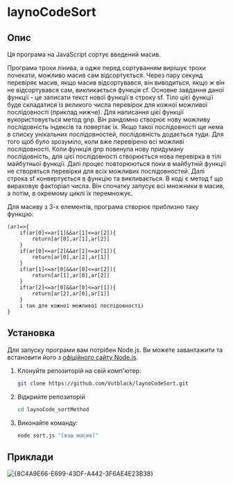 # laynoCodeSort

## Опис

Ця програма на JavaScript сортує введений масив.

Програма трохи лінива, а одже перед сортуванням вирішує трохи почекати, можливо масив сам відсортується. Через пару секунд перевіряє масив, якщо масив відсортувався, він виводиться, якщо ж він не відсортувався сам, викликається функція cf. Основне завдання даної функції - це записати текст нової функції в строку sf. Тіло цієї функції буде складатися із великого числа перевірок для кожної можливої послідовності (приклад нижче). Для написання цієї функції  вукористовується метод gnp. Він рандомно створює нову можливу послідовність індексів та повертає їх. Якщо такої послідовності ще нема в списку унікальних послідовностей, послідовність додається туди. Для того щоб було зрозуміло, коли вже перевірено всі можливі послідовності. Коли функція gnp повенула нову придуману послідовність, для цієї послідовності створюється нова перевірка в тілі майбутньої функції. Далі процес повторюються поки в майбутній функції не створяться перевірки для всіх можливих послідовностей. Далі строка sf конвертується в функцію та викливається. В коді є метод f що вираховує факторіал числа. Він спочатку запусує всі множники в масив, а потім, в окремому циклі їх перемножує.

Для масиву з 3-х елементів, програма створює приблизно таку функцію:
```
(ar)=>{
    if(ar[0]<=ar[1]&&ar[1]<=ar[2]){
        return[ar[0],ar[1],ar[2]]
    }
    if(ar[0]<=ar[2]&&ar[2]<=ar[1]){
        return[ar[0],ar[2],ar[1]]
    }
    if(ar[1]<=ar[0]&&ar[0]<=ar[2]){
        return[ar[1],ar[0],ar[2]]
    }
    if(ar[2]<=ar[0]&&ar[0]<=ar[1]){
        return[ar[2],ar[0],ar[1]]
    }
    і так для кожної можливої послідовності)
}
```

## Установка

Для запуску програми вам потрібен Node.js. Ви можете завантажити та встановити його з [офіційного сайту Node.js](https://nodejs.org/).

1. Клонуйте репозиторій на свій комп'ютер:

   ```bash
   git clone https://github.com/Vutblack/laynoCodeSort.git
   
2. Відкрийте репозиторій

   ```bash
   cd laynoCode_sortMethod
   
4. Виконайте команду:
   ```bash
   node sort.js "[ваш масив]"

## Приклади
![{8C4A9E66-E699-43DF-A442-3F6AE4E23B38}](https://github.com/user-attachments/assets/358de029-e605-4455-8908-d61d52e9185c)


